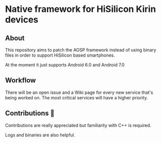 # Native framework for HiSilicon Kirin devices

## About

This repository aims to patch the AOSP framework instead of using binary files in order to support HiSilicon based smartphones.

At the moment it just supports Android 6.0 and Android 7.0

## Workflow

There will be an open issue and a Wiki page for every new service that's being worked on. The most critical services will have a higher priority.

## Contributions :beer:

Contributions are really appreciated but familiarity with C++ is required.

Logs and binaries are also helpful.
